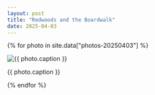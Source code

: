 ```yaml
---
layout: post
title: "Redwoods and the Boardwalk"
date: 2025-04-03
---
```


{% for photo in site.data["photos-20250403"] %}
  <div>
    <img src="{{ site.baseurl }}/photos/{{ photo.file }}" alt="{{ photo.caption }}">
    <p>{{ photo.caption }}</p>
  </div>
{% endfor %}
